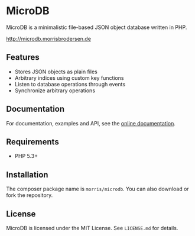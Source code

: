 # MicroDB

MicroDB is a minimalistic file-based JSON object database written in
PHP.

http://microdb.morrisbrodersen.de


## Features

- Stores JSON objects as plain files
- Arbitrary indices using custom key functions
- Listen to database operations through events
- Synchronize arbitrary operations


## Documentation

For documentation, examples and API, see the [online documentation](http://microdb.morrisbrodersen.de).


## Requirements

- PHP 5.3+


## Installation

The composer package name is `morris/microdb`. You can also download or
fork the repository.


## License

MicroDB is licensed under the MIT License. See `LICENSE.md` for details.
